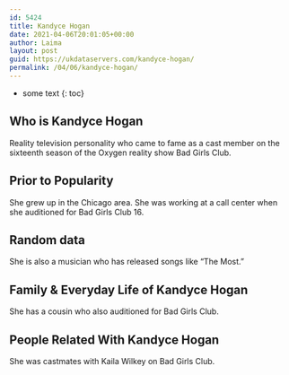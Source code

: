```yaml
---
id: 5424
title: Kandyce Hogan
date: 2021-04-06T20:01:05+00:00
author: Laima
layout: post
guid: https://ukdataservers.com/kandyce-hogan/
permalink: /04/06/kandyce-hogan/
---
```


* some text
{: toc}


## Who is Kandyce Hogan
                  
                  
                  
Reality television personality who came to fame as a cast member on the sixteenth season of the Oxygen reality show Bad Girls Club. 
                  
              
            
              
            
                
                
                
## Prior to Popularity
                  
                  
                  
She grew up in the Chicago area. She was working at a call center when she auditioned for Bad Girls Club 16.
                  
              
            
              
            
                
                
                
## Random data
                  
                  
                  
She is also a musician who has released songs like &#8220;The Most.&#8221;
                  
              
            
              
            
                
                
                
## Family & Everyday Life of Kandyce Hogan
                  
                  
                  
She has a cousin who also auditioned for Bad Girls Club.
                  
              
            
              
            
                
                
                
## People Related With Kandyce Hogan
                  
                  
                  
She was castmates with Kaila Wilkey on Bad Girls Club.
                  
              
            
              
            
                
              
            
              
              
            
            
              
            
          
          
          